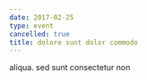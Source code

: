 ```yaml
---
date: 2017-02-25
type: event
cancelled: true
title: dolore sunt dolor commodo
---
```

aliqua. sed sunt consectetur non